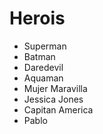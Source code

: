 # Herois

* Superman
* Batman
* Daredevil
* Aquaman
* Mujer Maravilla
* Jessica Jones
* Capitan America
* Pablo
